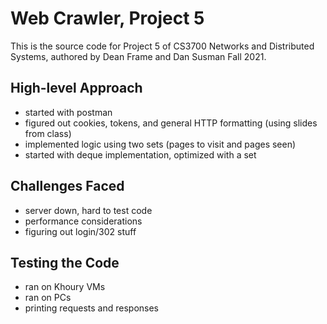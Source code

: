 # Web Crawler, Project 5

This is the source code for Project 5 of CS3700 Networks and Distributed Systems, authored by Dean Frame and Dan Susman Fall 2021.

## High-level Approach

- started with postman
- figured out cookies, tokens, and general HTTP formatting (using slides from class)
- implemented logic using two sets (pages to visit and pages seen)
- started with deque implementation, optimized with a set

## Challenges Faced

- server down, hard to test code
- performance considerations
- figuring out login/302 stuff

## Testing the Code

- ran on Khoury VMs
- ran on PCs
- printing requests and responses

